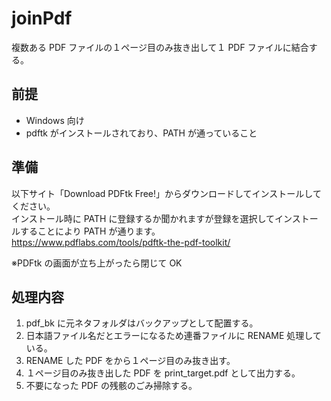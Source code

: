 # joinPdf

複数ある PDF ファイルの１ページ目のみ抜き出して１ PDF ファイルに結合する。

## 前提

- Windows 向け
- pdftk がインストールされており、PATH が通っていること

## 準備

以下サイト「Download PDFtk Free!」からダウンロードしてインストールしてください。  
インストール時に PATH に登録するか聞かれますが登録を選択してインストールすることにより PATH が通ります。  
https://www.pdflabs.com/tools/pdftk-the-pdf-toolkit/

※PDFtk の画面が立ち上がったら閉じて OK

## 処理内容

1. pdf_bk に元ネタフォルダはバックアップとして配置する。
2. 日本語ファイル名だとエラーになるため連番ファイルに RENAME 処理している。
3. RENAME した PDF をから１ページ目のみ抜き出す。
4. １ページ目のみ抜き出した PDF を print_target.pdf として出力する。
5. 不要になった PDF の残骸のごみ掃除する。
